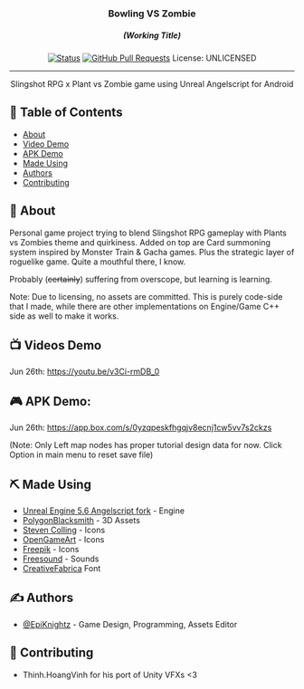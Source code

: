 <h3 align="center">Bowling VS Zombie</h3>
<h5 align="center">(Working Title)</h5>

<div align="center">

  [![Status](https://img.shields.io/badge/status-active-success.svg)]() 
  [![GitHub Pull Requests](https://img.shields.io/github/issues-pr/kylelobo/The-Documentation-Compendium.svg)](https://github.com/EpiKnightz/BowlingVSZombie/pulls)
  License: UNLICENSED

</div>

---

<p align="center"> Slingshot RPG x Plant vs Zombie game using Unreal Angelscript for Android
    <br> 
</p>

## 📝 Table of Contents
- [About](#about)
- [Video Demo](#video)
- [APK Demo](#apk)
- [Made Using](#built_using)
- [Authors](#authors)
- [Contributing](#acknowledgement)

## 🧐 About <a name = "about"></a>
Personal game project trying to blend Slingshot RPG gameplay with Plants vs Zombies theme and quirkiness. Added on top are Card summoning system inspired by Monster Train & Gacha games. Plus the strategic layer of roguelike game. Quite a mouthful there, I know.

Probably (~~certainly~~) suffering from overscope, but learning is learning.

Note: Due to licensing, no assets are committed. This is purely code-side that I made, while there are other implementations on Engine/Game C++ side as well to make it works.

## :tv: Videos Demo <a name = "video"></a>
Jun 26th: https://youtu.be/v3Ci-rmDB_0

## :video_game: APK Demo: <a name = "apk"></a>
Jun 26th: https://app.box.com/s/0yzqpeskfhgqjv8ecnj1cw5vv7s2ckzs

(Note: Only Left map nodes has proper tutorial design data for now. Click Option in main menu to reset save file)

## ⛏️ Made Using <a name = "built_using"></a>
- [Unreal Engine 5.6 Angelscript fork](https://angelscript.hazelight.se/) - Engine
- [PolygonBlacksmith](https://www.fab.com/sellers/PolygonBlacksmith) - 3D Assets
- [Steven Colling](https://www.fab.com/sellers/Steven%20Colling) - Icons
- [OpenGameArt](opengameart.org) - Icons
- [Freepik](http://www.freepik.com) - Icons
- [Freesound](http://www.freesound.org/) - Sounds
- [CreativeFabrica](https://www.creativefabrica.com/) Font

## ✍️ Authors <a name = "authors"></a>
- [@EpiKnightz](https://github.com/EpiKnightz) - Game Design, Programming, Assets Editor

## 🎉 Contributing <a name = "acknowledgement"></a>
- Thinh.HoangVinh for his port of Unity VFXs <3
